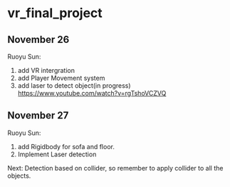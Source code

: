 # vr_final_project

## November 26

Ruoyu Sun:
1. add VR intergration
2. add Player Movement system
3. add laser to detect object(in progress) https://www.youtube.com/watch?v=rgTshoVCZVQ

## November 27

Ruoyu Sun:
1. add Rigidbody for sofa and floor.
2. Implement Laser detection

Next:
Detection based on collider, so remember to apply collider to all the objects.
